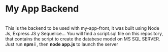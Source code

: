 <h1>My App Backend</h1>
<br/>
This is the backend to be used with my-app-front, it was built using Node Js, Express JS y Sequelice... You will find a script.sql file on this repository, that contains the script to create the databese model on MS SQL SERVER.
<br/>
Just run <strong> npm i </strong>, then <strong>node app.js</strong> to launch the server
